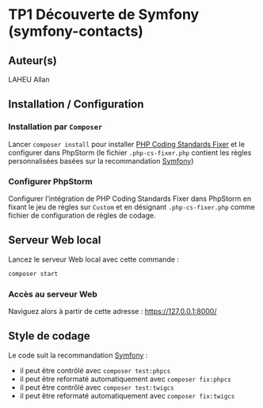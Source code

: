 # TP1 Découverte de Symfony (symfony-contacts)

## Auteur(s)
LAHEU Allan

## Installation / Configuration

### Installation par `Composer`

Lancer `composer install` pour installer [PHP Coding Standards Fixer](https://cs.symfony.com/) et le configurer dans PhpStorm (le fichier `.php-cs-fixer.php` contient les règles personnalisées basées sur la recommandation [Symfony](https://symfony.com/doc/current/contributing/code/standards.html))

### Configurer PhpStorm

Configurer l'intégration de PHP Coding Standards Fixer dans PhpStorm en fixant le jeu de règles sur `Custom` et en désignant `.php-cs-fixer.php` comme fichier de configuration de règles de codage. 

## Serveur Web local

Lancez le serveur Web local avec cette commande :
```bash
composer start
```
### Accès au serveur Web
Naviguez alors à partir de cette adresse : <https://127.0.0.1:8000/>

## Style de codage

Le code suit la recommandation [Symfony](https://symfony.com/doc/current/contributing/code/standards.html) :
- il peut être contrôlé avec `composer test:phpcs`
- il peut être reformaté automatiquement avec `composer fix:phpcs`
- il peut être contrôlé avec `composer test:twigcs`
- il peut être reformaté automatiquement avec `composer fix:twigcs`